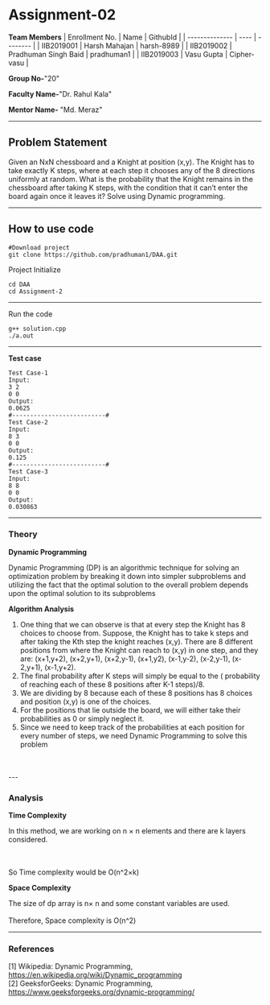 # Assignment-02

**Team Members**
|   Enrollment No.  |   Name   | GithubId |
|   --------------  |   ----   | -------- |
|    IIB2019001  |   Harsh Mahajan | harsh-8989 |
|    IIB2019002  |  Pradhuman Singh Baid  | pradhuman1 | 
|    IIB2019003  |   Vasu Gupta | Cipher-vasu |

**Group No-**"20"

**Faculty Name-**"Dr. Rahul Kala"

**Mentor Name-** "Md. Meraz"

---
## Problem Statement
Given an NxN chessboard and a Knight at position (x,y). The Knight has to
take exactly K steps, where at each step it chooses any of the 8 directions
uniformly at random. What is the probability that the Knight remains in
the chessboard after taking K steps, with the condition that it can’t enter
the board again once it leaves it? Solve using Dynamic programming.

---
## How to use code

```
#Download project
git clone https://github.com/pradhuman1/DAA.git
```
Project Initialize 
```
cd DAA
cd Assignment-2
```
---

Run the code
```
g++ solution.cpp
./a.out
```
---

**Test case**

```
Test Case-1
Input:
3 2
0 0
Output:
0.0625
#--------------------------#
Test Case-2
Input:
8 3
0 0
Output:
0.125
#--------------------------#
Test Case-3
Input:
8 8
0 0
Output:
0.030863
```

---

### Theory

**Dynamic Programming**

Dynamic Programming (DP) is an algorithmic technique for solving an optimization problem by breaking it down into simpler subproblems and utilizing the fact that the optimal solution to the overall problem depends upon the optimal solution to its subproblems

**Algorithm Analysis**
1) One thing that we can observe is that at every step
the Knight has 8 choices to choose from. Suppose, the
Knight has to take k steps and after taking the Kth step
the knight reaches (x,y). There are 8 different positions
from where the Knight can reach to (x,y) in one step,
and they are: (x+1,y+2), (x+2,y+1), (x+2,y-1), (x+1,y2), (x-1,y-2), (x-2,y-1), (x-2,y+1), (x-1,y+2).<br>
2) The final probability after K steps will simply be equal
to the ( probability of reaching each of these 8 positions
after K-1 steps)/8.<br>
3) We are dividing by 8 because each of these 8 positions
has 8 choices and position (x,y) is one of the choices.<br>
4) For the positions that lie outside the board, we will either
take their probabilities as 0 or simply neglect it.<br>
5) Since we need to keep track of the probabilities at each
position for every number of steps, we need Dynamic
Programming to solve this problem
<br>
<br>
---

### Analysis

**Time Complexity**

In this method, we are working on n × n elements and there
are k layers considered.

<br>
<br>
So Time complexity would be O(n^2×k)
<br>

**Space Complexity**

The size of dp array is n× n and some constant variables
are used.
<br>
<br>
Therefore, Space complexity is O(n^2)
<br>

---

### References

[1] Wikipedia: Dynamic Programming,
https://en.wikipedia.org/wiki/Dynamic_programming <br/>
[2] GeeksforGeeks: Dynamic Programming,
https://www.geeksforgeeks.org/dynamic-programming/
